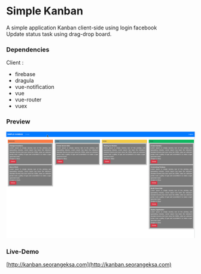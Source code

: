 # Simple Kanban
A simple application Kanban client-side using login facebook  
Update status task using drag-drop board.

### Dependencies  
Client :
- firebase
- dragula
- vue-notification
- vue
- vue-router
- vuex

### Preview
![preview](https://raw.githubusercontent.com/eksant/kanban/master/src/assets/preview.gif  "Preview")

### Live-Demo
[http://kanban.seorangeksa.com](http://kanban.seorangeksa.com)